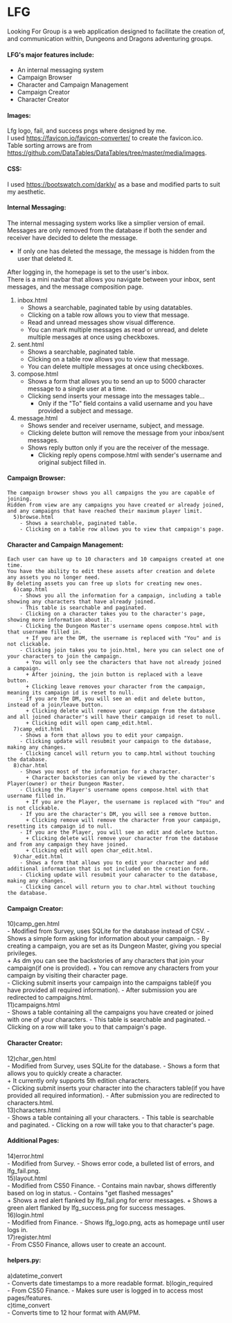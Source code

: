 # LFG
Looking For Group is a web application designed to facilitate the creation of, and communication within, Dungeons and Dragons adventuring groups.  
#### LFG's major features include:
- An internal messaging system
- Campaign Browser
- Character and Campaign Management
- Campaign Creator
- Character Creator

#### Images:
Lfg logo, fail, and success pngs where designed by me.  
I used https://favicon.io/favicon-converter/ to create the favicon.ico.  
Table sorting arrows are from https://github.com/DataTables/DataTables/tree/master/media/images.

#### CSS:
I used https://bootswatch.com/darkly/ as a base and modified parts to suit my aesthetic.

#### Internal Messaging:
The internal messaging system works like a simplier version of email.  
Messages are only removed from the database if both the sender and receiver have decided to delete the message.  
- If only one has deleted the message, the message is hidden from the user that deleted it.

After logging in, the homepage is set to the user's inbox.  
There is a mini navbar that allows you navigate between your inbox, sent messages, and the message composition page.  

1. inbox.html
   - Shows a searchable, paginated table by using datatables.
   - Clicking on a table row allows you to view that message.
   - Read and unread messages show visual difference.
   - You can mark multiple messages as read or unread, and delete multiple messages at once using checkboxes.
2. sent.html
   - Shows a searchable, paginated table.
   - Clicking on a table row allows you to view that message.
   - You can delete multiple messages at once using checkboxes.
3. compose.html
   - Shows a form that allows you to send an up to 5000 character message to a single user at a time.
   - Clicking send inserts your message into the messages table...
     - Only if the "To" field contains a valid username and you have provided a subject and message.
4. message.html
   - Shows sender and receiver username, subject, and message.
   - Clicking delete button will remove the message from your inbox/sent messages.
   - Shows reply button only if you are the receiver of the message.
     - Clicking reply opens compose.html with sender's username and original subject filled in.

#### Campaign Browser:
    The campaign browser shows you all campaigns the you are capable of joining.  
    Hidden from view are any campaigns you have created or already joined, and any campaigns that have reached their maximum player limit.  
      5)browse.html  
        - Shows a searchable, paginated table.
        - Clicking on a table row allows you to view that campaign's page.

#### Character and Campaign Management:
    Each user can have up to 10 characters and 10 campaigns created at one time.  
    You have the ability to edit these assets after creation and delete any assets you no longer need.  
    By deleting assets you can free up slots for creating new ones.  
      6)camp.html  
        - Shows you all the information for a campaign, including a table showing any characters that have already joined.
        - This table is searchable and paginated.
        - Clicking on a character takes you to the character's page, showing more information about it.
        - Clicking the Dungeon Master's username opens compose.html with that username filled in.  
          + If you are the DM, the username is replaced with "You" and is not clickable.  
        - Clicking join takes you to join.html, here you can select one of your characters to join the campaign.  
          + You will only see the characters that have not already joined a campaign.
          + After joining, the join button is replaced with a leave button.
          + Clicking leave removes your character from the campaign, meaning its campaign id is reset to null.  
        - If you are the DM, you will see an edit and delete button, instead of a join/leave button.  
          + Clicking delete will remove your campaign from the database and all joined character's will have their campaign id reset to null.
          + Clicking edit will open camp_edit.html.  
      7)camp_edit.html  
        - Shows a form that allows you to edit your campaign.
        - Clicking update will resubmit your campaign to the database, making any changes.
        - Clicking cancel will return you to camp.html without touching the database.  
      8)char.html  
        - Shows you most of the information for a character.  
          + Character backstories can only be viewed by the character's Player(owner) or their Dungeon Master.  
        - Clicking the Player's username opens compose.html with that username filled in.  
          + If you are the Player, the username is replaced with "You" and is not clickable.  
        - If you are the character's DM, you will see a remove button.  
          + Clicking remove will remove the character from your campaign, resetting its campaign id to null.  
        - If you are the Player, you will see an edit and delete button.  
          + Clicking delete will remove your character from the database and from any campaign they have joined.
          + Clicking edit will open char_edit.html.  
      9)char_edit.html  
        - Shows a form that allows you to edit your character and add additional information that is not included on the creation form.
        - Clicking update will resubmit your caharacter to the database, making any changes.
        - Clicking cancel will return you to char.html without touching the database.

#### Campaign Creator:
  10)camp_gen.html  
     - Modified from Survey, uses SQLite for the database instead of CSV.
     - Shows a simple form asking for information about your campaign.
     - By creating a campaign, you are set as its Dungeon Master, giving you special privileges.  
        + As dm you can see the backstories of any characters that join your campaign(if one is provided).
        + You can remove any characters from your campaign by visiting their character page.  
     - Clicking submit inserts your campaign into the campaigns table(if you have provided all required information).
     - After submission you are redirected to campaigns.html.  
  11)campaigns.html  
     - Shows a table containing all the campaigns you have created or joined with one of your characters.
     - This table is searchable and paginated.
     - Clicking on a row will take you to that campaign's page.

#### Character Creator:
  12)char_gen.html  
     - Modified from Survey, uses SQLite for the database.
     - Shows a form that allows you to quickly create a character.  
        + It currently only supports 5th edition characters.  
     - Clicking submit inserts your character into the characters table(if you have provided all required information).
     - After submission you are redirected to characters.html.  
  13)characters.html  
     - Shows a table containing all your characters.
     - This table is searchable and paginated.
     - Clicking on a row will take you to that character's page.

#### Additional Pages:
  14)error.html  
     - Modified from Survey.
     - Shows error code, a bulleted list of errors, and lfg_fail.png.  
  15)layout.html  
     - Modified from CS50 Finance.
     - Contains main navbar, shows differently based on log in status.
     - Contains "get flashed messages"  
        + Shows a red alert flanked by lfg_fail.png for error messages.
        + Shows a green alert flanked by lfg_success.png for success messages.  
  16)login.html  
     - Modified from Finance.
     - Shows lfg_logo.png, acts as homepage until user logs in.  
  17)register.html  
     - From CS50 Finance, allows user to create an account.

#### helpers.py:
  a)datetime_convert  
     - Converts date timestamps to a more readable format.
  b)login_required  
     - From CS50 Finance.
     - Makes sure user is logged in to access most pages/features.  
  c)time_convert  
     - Converts time to 12 hour format with AM/PM.
